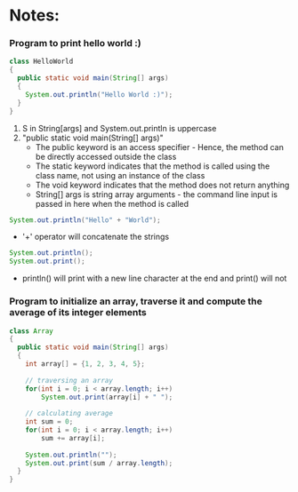 # Notes:
### Program to print hello world :)
``` java
class HelloWorld
{
  public static void main(String[] args)
  {
    System.out.println("Hello World :)");
  }
}
```

1. S in String[args] and System.out.println is uppercase
1. "public static void main(String[] args)"
    - The public keyword is an access specifier - Hence, the method can be directly accessed outside the class
    - The static keyword indicates that the method is called using the class name, not using an instance of the class
    - The void keyword indicates that the method does not return anything
    - String[] args is string array arguments - the command line input is passed in here when the method is called

``` java
System.out.println("Hello" + "World");
```
- '+' operator will concatenate the strings

``` java
System.out.println();
System.out.print();
```
- println() will print with a new line character at the end and print() will not

### Program to initialize an array, traverse it and compute the average of its integer elements
``` java
class Array
{
  public static void main(String[] args)
  {
    int array[] = {1, 2, 3, 4, 5};
    
    // traversing an array
    for(int i = 0; i < array.length; i++)
        System.out.print(array[i] + " ");
    
    // calculating average
    int sum = 0;
    for(int i = 0; i < array.length; i++)
        sum += array[i];
        
    System.out.println("");
    System.out.print(sum / array.length);
  }
}
```

